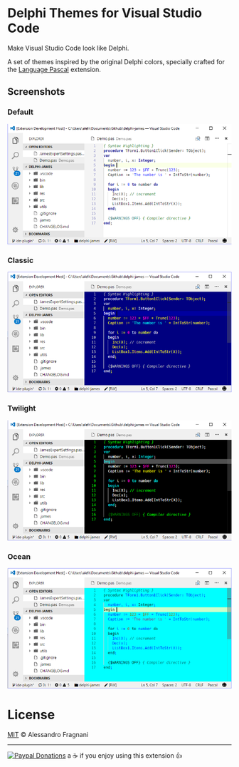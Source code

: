 # Delphi Themes for Visual Studio Code

Make Visual Studio Code look like Delphi.

A set of themes inspired by the original Delphi colors, specially crafted for the [Language Pascal](https://marketplace.visualstudio.com/items?itemName=alefragnani.pascal) extension.

## Screenshots

### Default

![Default](images/delphi-themes-default.png)

### Classic

![Default](images/delphi-themes-classic.png)

### Twilight

![Default](images/delphi-themes-twilight.png)

### Ocean

![Default](images/delphi-themes-ocean.png)

# License

[MIT](LICENSE.md) &copy; Alessandro Fragnani

---

[![Paypal Donations](https://www.paypalobjects.com/en_US/i/btn/btn_donate_SM.gif)](https://www.paypal.com/cgi-bin/webscr?cmd=_donations&business=EP57F3B6FXKTU&lc=US&item_name=Alessandro%20Fragnani&item_number=vscode%20extensions&currency_code=USD&bn=PP%2dDonationsBF%3abtn_donate_SM%2egif%3aNonHosted) a :coffee: if you enjoy using this extension :thumbsup:
